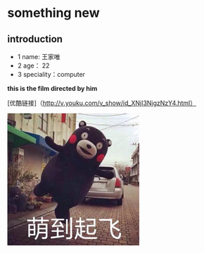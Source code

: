 # something new
## introduction
* 1 name: 王家唯
* 2 age： 22
* 3 speciality：computer

**this is the film directed by him**

[优酷链接]（http://v.youku.com/v_show/id_XNjI3NjgzNzY4.html）

![123](123.jpg)
